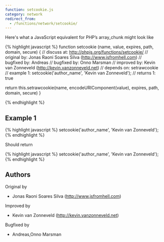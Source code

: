 ```yaml
---
function: setcookie.js
category: network
redirect_from:
  - /functions/network/setcookie/
---
```


<!-- WARNING! This file is auto generated by `npm run web:inject`, do not edit by hand -->

Here's what a JavaScript equivalent for PHP’s array_chunk might look like

{% highlight javascript %}
function setcookie (name, value, expires, path, domain, secure) {
  //  discuss at: http://phpjs.org/functions/setcookie/
  // original by: Jonas Raoni Soares Silva (http://www.jsfromhell.com)
  // bugfixed by: Andreas
  // bugfixed by: Onno Marsman
  // improved by: Kevin van Zonneveld (http://kevin.vanzonneveld.net)
  //  depends on: setrawcookie
  //   example 1: setcookie('author_name', 'Kevin van Zonneveld');
  //   returns 1: true

  return this.setrawcookie(name, encodeURIComponent(value), expires, path, domain, secure)
}

{% endhighlight %}

## Example 1

{% highlight javascript %}
setcookie('author_name', 'Kevin van Zonneveld');
{% endhighlight %}

Should return

{% highlight javascript %}
setcookie('author_name', 'Kevin van Zonneveld');{% endhighlight %}


## Authors


Original by

- Jonas Raoni Soares Silva (http://www.jsfromhell.com)


Improved by

- Kevin van Zonneveld (http://kevin.vanzonneveld.net)


Bugfixed by

- Andreas,Onno Marsman

